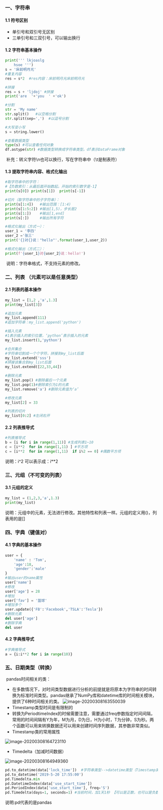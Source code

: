 ### 一、字符串

#### 1.1 符号区别

- 单引号和双引号无区别
- 三单引号和三双引号，可以输出换行

#### 1.2 字符串基本操作

```python
print(''' lkjoaslg
	hsoe ''')
s = '床前明月光'
#重复内容
res = s*2  #res内容：床前明月光床前明月光

#拼接
res = s + 'ljdoj' #拼接
print('are  '+'you  ' +'ok')

#分割
str = 'My name'        
str.split()   #以空格分割 	
str.split(sep=',')  #以逗号分割

#大写变小写
s = string.lower()

#查看数据类型
type(s) #可以查看任何对象
df.astype(str) #数据类型转换成字符串类型。df表示DataFrame对象
```

​	补充：转义字符\n也可以换行，写在字符串中（\t是制表符）

#### 1.3 提取字符串内容、格式化输出

```python
#取字符串中的字符：
#【负数索引：从最后面开始数起。开始的索引数字是-1】
print(s[0])	print(s[1])  print(s[-1])  

#切片（取字符串中的子字符串）：
print(s[1:4])	#输出范围：[1:4)
print(s[1:5:2])	#输出[1,5)，步长是2
print(s[1:])	#输出[1,end]
print(s[:])		#输出所有字符

#格式化输出（方式一）：
user_1 = '李四'
user_2 ='张三'
print('{}对{}说："hello"'.format(user_1,user_2))

#格式化输出（方式二）：
print(f'{user_1}对{user_2}说：hello!')
```

​	说明：字符串格式，不支持元素的修改。

### 二、列表 （元素可以是任意类型）

#### 2.1 列表的基本操作

```python
my_list = [1,2 ,'a',1.3]		
print(my_list[3])

#追加元素
my_list.append(111) 
#追加字符串：my_list.append('python')

#插入元素
#1表示插入的索引位置，‘python’表示插入的元素
my_list.insert(1,'python') 

#合并集合
#字符串切割成一个个字符，拼接到my_list后面
my_list.extend('sss')
#拼接该集合到my_list后面
my_list.extend([22,33,44])

#删除元素
my_list.pop() #删除最后一个元素
my_list.pop(1)#删除索引为1的元素
my_list.remove('a')	#删除元素值为‘a’

#修改元素
my_list[2] = 33

#列表的切片
my_list[0:2] #左闭右开

```

#### 2.2  列表推导式

```python
#列表推导式
b = [i for i in range(1,11)] #生成列表1~10
c = [i**2  for in range(1,11) ]	#平方项
c = [i**2  for in range(1,11)  if i%2 == 0]	#偶数平方项
```

说明：i^2 可以表示成：i**2

### 三、元组（不可变的列表）

#### 3.1 元组的定义

```python
my_list = (1,2,3,'a',1.3)   
print(my_list)
```

  说明：元组中的元素，无法进行修改。其他特性和列表一样。元组的定义用()，列表用的是[]

### 四、字典（键值对）

#### 4.1 字典的基本操作

```python
user = {
    'name' : 'Tom',
    'age':18,
    'gender':'male'
}
#输出user的name属性
user['name']
#修改
user['age'] = 28
#增加
user['fav'] = '篮球'
#增加多个
user.update({'FB':'Facebook','TSLA':'Tesla'})
#删除元素
del user['age']
#删除字典
del user
```

#### 4.2 字典推导式

```python
#字典推导式
a = {i:i**2 for i in range(10)}
```

###  五、日期类型（转换）

​	pandas时间相关的类：

- 在多数情况下，对时间类型数据进行分析的前提就是将原本为字符串的时间转换为标准时间类型。pandas继承了NumPy库和datetime库的时间相关模块，提供了6种时间相关的类。
  ![image-20200308163550039](https://gitee.com/cgntiger/blogImage/raw/master/img/20200331233608.png)
- Timestamp类型时间是有限制的
- 转换为PeriodtimeIndex的时候需要注意，需要通过freq参数指定时间间隔，常用的时间间隔有Y为年，M为月，D为日，H为小时，T为分钟，S为秒。两个函数可以用来转换数据还可以用来创建时间序列数据，其参数非常类似。
- Timestamp类的常用属性

![image-20200308164723110](https://gitee.com/cgntiger/blogImage/raw/master/img/20200331233609.png)

- Timedelta（加减时间数据）

![image-20200308164949360](https://gitee.com/cgntiger/blogImage/raw/master/img/20200331233610.png)

```python
pd.to_datetime(data['lock_time'])  #字符串类型-->datetime类型（Timestamp类提供）
pd.to_datetime('2019-5-20 17:55:00')
pd.Timedelta.min
pd.DatetimeIndex(data['use_start_time'])
pd.PeriodIndex(data['use_start_time'], freq='S')
pd.Timedelta(days=1, seconds=1) #当前时间，加1天1秒 【可以是正数，也可以是负数】
```

说明:pd代表的是pandas

